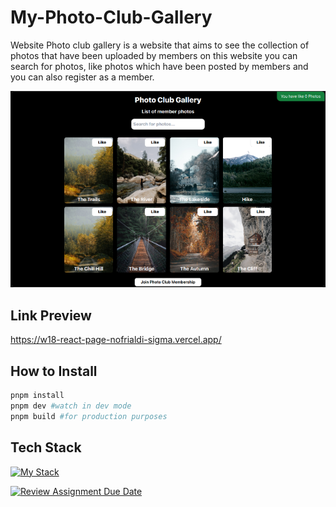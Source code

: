 # My-Photo-Club-Gallery

Website Photo club gallery is a website that aims to see the collection of photos that have been uploaded by members on this website you can search for photos, like photos which have been posted by members and you can also register as a member.

![image](assets/images/web_ss.png)

## Link Preview

<https://w18-react-page-nofrialdi-sigma.vercel.app/>

## How to Install

```bash
pnpm install
pnpm dev #watch in dev mode
pnpm build #for production purposes
```

## Tech Stack

[![My Stack](https://skillicons.dev/icons?i=ts,tailwind,react,vite,git,nodejs,github,vscode)](https://skillicons.dev)

[![Review Assignment Due Date](https://classroom.github.com/assets/deadline-readme-button-24ddc0f5d75046c5622901739e7c5dd533143b0c8e959d652212380cedb1ea36.svg)](https://classroom.github.com/a/so4zIuuG)

